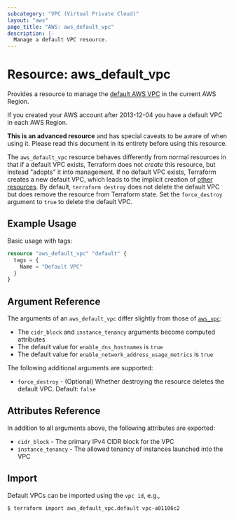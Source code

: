 ```yaml
---
subcategory: "VPC (Virtual Private Cloud)"
layout: "aws"
page_title: "AWS: aws_default_vpc"
description: |-
  Manage a default VPC resource.
---
```


# Resource: aws_default_vpc

Provides a resource to manage the [default AWS VPC](https://docs.aws.amazon.com/AmazonVPC/latest/UserGuide/default-vpc.html)
in the current AWS Region.

If you created your AWS account after 2013-12-04 you have a default VPC in each AWS Region.

**This is an advanced resource** and has special caveats to be aware of when using it. Please read this document in its entirety before using this resource.

The `aws_default_vpc` resource behaves differently from normal resources in that if a default VPC exists, Terraform does not _create_ this resource, but instead "adopts" it into management.
If no default VPC exists, Terraform creates a new default VPC, which leads to the implicit creation of [other resources](https://docs.aws.amazon.com/vpc/latest/userguide/default-vpc.html#default-vpc-components).
By default, `terraform destroy` does not delete the default VPC but does remove the resource from Terraform state.
Set the `force_destroy` argument to `true` to delete the default VPC.

## Example Usage

Basic usage with tags:

```terraform
resource "aws_default_vpc" "default" {
  tags = {
    Name = "Default VPC"
  }
}
```

## Argument Reference

The arguments of an `aws_default_vpc` differ slightly from those of [`aws_vpc`](vpc.html):

* The `cidr_block` and `instance_tenancy` arguments become computed attributes
* The default value for `enable_dns_hostnames` is `true`
* The default value for `enable_network_address_usage_metrics` is `true`

The following additional arguments are supported:

* `force_destroy` - (Optional) Whether destroying the resource deletes the default VPC. Default: `false`

## Attributes Reference

In addition to all arguments above, the following attributes are exported:

* `cidr_block` - The primary IPv4 CIDR block for the VPC
* `instance_tenancy` - The allowed tenancy of instances launched into the VPC

## Import

Default VPCs can be imported using the `vpc id`, e.g.,

```
$ terraform import aws_default_vpc.default vpc-a01106c2
```
